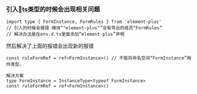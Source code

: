 ### 引入ts类型的时候会出现相关问题

```
import type { FormInstance, FormRules } from 'element-plus'
// 引入的时候会报错 模块“"element-plus"”没有导出的成员“FormRules”
// 解决办法是在env.d.ts里面添加“element-plus”声明
```

然后解决了上面的报错会出现新的报错

```
const ruleFormRef = ref<FormInstance>() // 不能将命名空间“FormInstance”用作类型。

解决方案
type FormInstance = InstanceType<typeof FormInstance>
const ruleFormRef = ref<FormInstance>()
```
